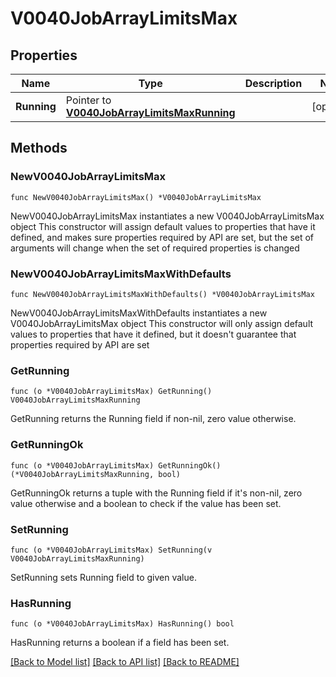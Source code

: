 # V0040JobArrayLimitsMax

## Properties

Name | Type | Description | Notes
------------ | ------------- | ------------- | -------------
**Running** | Pointer to [**V0040JobArrayLimitsMaxRunning**](V0040JobArrayLimitsMaxRunning.md) |  | [optional] 

## Methods

### NewV0040JobArrayLimitsMax

`func NewV0040JobArrayLimitsMax() *V0040JobArrayLimitsMax`

NewV0040JobArrayLimitsMax instantiates a new V0040JobArrayLimitsMax object
This constructor will assign default values to properties that have it defined,
and makes sure properties required by API are set, but the set of arguments
will change when the set of required properties is changed

### NewV0040JobArrayLimitsMaxWithDefaults

`func NewV0040JobArrayLimitsMaxWithDefaults() *V0040JobArrayLimitsMax`

NewV0040JobArrayLimitsMaxWithDefaults instantiates a new V0040JobArrayLimitsMax object
This constructor will only assign default values to properties that have it defined,
but it doesn't guarantee that properties required by API are set

### GetRunning

`func (o *V0040JobArrayLimitsMax) GetRunning() V0040JobArrayLimitsMaxRunning`

GetRunning returns the Running field if non-nil, zero value otherwise.

### GetRunningOk

`func (o *V0040JobArrayLimitsMax) GetRunningOk() (*V0040JobArrayLimitsMaxRunning, bool)`

GetRunningOk returns a tuple with the Running field if it's non-nil, zero value otherwise
and a boolean to check if the value has been set.

### SetRunning

`func (o *V0040JobArrayLimitsMax) SetRunning(v V0040JobArrayLimitsMaxRunning)`

SetRunning sets Running field to given value.

### HasRunning

`func (o *V0040JobArrayLimitsMax) HasRunning() bool`

HasRunning returns a boolean if a field has been set.


[[Back to Model list]](../README.md#documentation-for-models) [[Back to API list]](../README.md#documentation-for-api-endpoints) [[Back to README]](../README.md)


